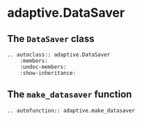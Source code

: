 # adaptive.DataSaver

## The `DataSaver` class

```{eval-rst}
.. autoclass:: adaptive.DataSaver
    :members:
    :undoc-members:
    :show-inheritance:

```

## The `make_datasaver` function

```{eval-rst}
.. autofunction:: adaptive.make_datasaver
```

